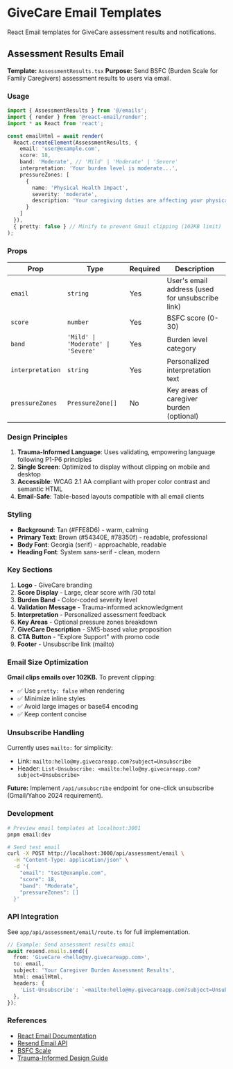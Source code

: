# GiveCare Email Templates

React Email templates for GiveCare assessment results and notifications.

## Assessment Results Email

**Template:** `AssessmentResults.tsx`
**Purpose:** Send BSFC (Burden Scale for Family Caregivers) assessment results to users via email.

### Usage

```typescript
import { AssessmentResults } from '@/emails';
import { render } from '@react-email/render';
import * as React from 'react';

const emailHtml = await render(
  React.createElement(AssessmentResults, {
    email: 'user@example.com',
    score: 18,
    band: 'Moderate', // 'Mild' | 'Moderate' | 'Severe'
    interpretation: 'Your burden level is moderate...',
    pressureZones: [
      {
        name: 'Physical Health Impact',
        severity: 'moderate',
        description: 'Your caregiving duties are affecting your physical wellbeing.'
      }
    ]
  }),
  { pretty: false } // Minify to prevent Gmail clipping (102KB limit)
);
```

### Props

| Prop | Type | Required | Description |
|------|------|----------|-------------|
| `email` | `string` | Yes | User's email address (used for unsubscribe link) |
| `score` | `number` | Yes | BSFC score (0-30) |
| `band` | `'Mild' \| 'Moderate' \| 'Severe'` | Yes | Burden level category |
| `interpretation` | `string` | Yes | Personalized interpretation text |
| `pressureZones` | `PressureZone[]` | No | Key areas of caregiver burden (optional) |

### Design Principles

1. **Trauma-Informed Language**: Uses validating, empowering language following P1-P6 principles
2. **Single Screen**: Optimized to display without clipping on mobile and desktop
3. **Accessible**: WCAG 2.1 AA compliant with proper color contrast and semantic HTML
4. **Email-Safe**: Table-based layouts compatible with all email clients

### Styling

- **Background**: Tan (#FFE8D6) - warm, calming
- **Primary Text**: Brown (#54340E, #78350f) - readable, professional
- **Body Font**: Georgia (serif) - approachable, readable
- **Heading Font**: System sans-serif - clean, modern

### Key Sections

1. **Logo** - GiveCare branding
2. **Score Display** - Large, clear score with /30 total
3. **Burden Band** - Color-coded severity level
4. **Validation Message** - Trauma-informed acknowledgment
5. **Interpretation** - Personalized assessment feedback
6. **Key Areas** - Optional pressure zones breakdown
7. **GiveCare Description** - SMS-based value proposition
8. **CTA Button** - "Explore Support" with promo code
9. **Footer** - Unsubscribe link (mailto)

### Email Size Optimization

**Gmail clips emails over 102KB.** To prevent clipping:

- ✅ Use `pretty: false` when rendering
- ✅ Minimize inline styles
- ✅ Avoid large images or base64 encoding
- ✅ Keep content concise

### Unsubscribe Handling

Currently uses `mailto:` for simplicity:
- Link: `mailto:hello@my.givecareapp.com?subject=Unsubscribe`
- Header: `List-Unsubscribe: <mailto:hello@my.givecareapp.com?subject=Unsubscribe>`

**Future:** Implement `/api/unsubscribe` endpoint for one-click unsubscribe (Gmail/Yahoo 2024 requirement).

### Development

```bash
# Preview email templates at localhost:3001
pnpm email:dev

# Send test email
curl -X POST http://localhost:3000/api/assessment/email \
  -H "Content-Type: application/json" \
  -d '{
    "email": "test@example.com",
    "score": 18,
    "band": "Moderate",
    "pressureZones": []
  }'
```

### API Integration

See `app/api/assessment/email/route.ts` for full implementation.

```typescript
// Example: Send assessment results email
await resend.emails.send({
  from: 'GiveCare <hello@my.givecareapp.com>',
  to: email,
  subject: 'Your Caregiver Burden Assessment Results',
  html: emailHtml,
  headers: {
    'List-Unsubscribe': `<mailto:hello@my.givecareapp.com?subject=Unsubscribe>`,
  },
});
```

### References

- [React Email Documentation](https://react.email)
- [Resend Email API](https://resend.com/docs)
- [BSFC Scale](https://www.caregiver-scales.de/en/haeusliche-pflege-skala-langform/)
- [Trauma-Informed Design Guide](../docs/reference/trauma-guide.md)
